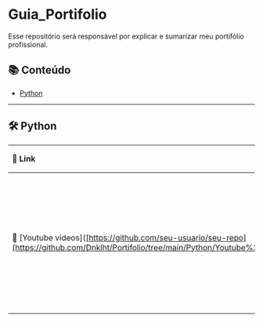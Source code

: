 # Guia_Portifolio
Esse repositório será responsável por explicar e sumarizar meu portifólio profissional.


## 📚 Conteúdo
- [Python](#python)

---

## 🛠️ Python

| 📎 Link | 📅 Data de conclusão | 🛠️ Ferramentas | 📝 Descrição do projeto |
|:----------------|:--------------------|:------------|:----------------------------|
| 🚕 [Youtube videos]([https://github.com/seu-usuario/seu-repo](https://github.com/Dnklht/Portifolio/tree/main/Python/Youtube%20videos%20project) | Junho 2025 | Python (Pandas, Seaborn) | Analisei uma base de dados em csv. contendo alguns vídeos do Youtube e algumas de suas características. No fim, respondi algumas perguntas descritivas. |
